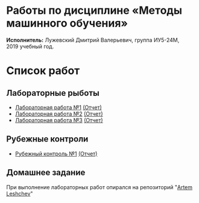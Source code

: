 # Работы по дисциплине «Методы машинного обучения»
**Исполнитель:** Лужевский Дмитрий Валерьевич, группа ИУ5-24М, 2019&nbsp;учебный год.
# Список работ 
## Лабораторные рыботы
- [Лабораторная работа №1](https://github.com/Luzhevsky/machine_learning/tree/master/laba1) [(Отчет)](https://github.com/Luzhevsky/machine_learning/blob/master/laba1/Laba1ML.pdf)
- [Лабораторная работа №2](https://github.com/Luzhevsky/machine_learning/tree/master/laba2) [(Отчет)](https://github.com/Luzhevsky/machine_learning/blob/master/laba2/Laba2ML.pdf)
- [Лабораторная работа №3](https://github.com/Luzhevsky/machine_learning/tree/master/laba3) [(Отчет)](https://github.com/Luzhevsky/machine_learning/blob/master/laba3/Laba3ML.pdf)
## Рубежные контроли
- [Рубежный контроль №1](https://github.com/Luzhevsky/machine_learning/tree/master/PK) [(Отчет)](https://github.com/Luzhevsky/machine_learning/blob/master/PK/PK.pdf)
## Домашнее задание

При выполнение лабораторных работ опирался на репозиторий "[Artem Leshchev](https://github.com/matshch/iu5_ml_course)"
